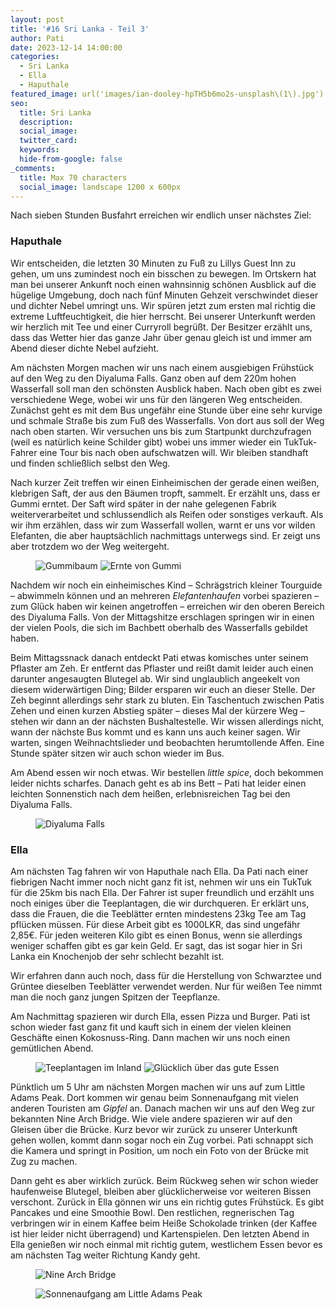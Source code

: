 ```yaml
---
layout: post
title: '#16 Sri Lanka - Teil 3'
author: Pati
date: 2023-12-14 14:00:00
categories:
  - Sri Lanka
  - Ella
  - Haputhale
featured_image: url('images/ian-dooley-hpTH5b6mo2s-unsplash\(1\).jpg')
seo:
  title: Sri Lanka
  description:
  social_image:
  twitter_card:
  keywords:
  hide-from-google: false
_comments:
  title: Max 70 characters
  social_image: landscape 1200 x 600px
---
```

Nach sieben Stunden Busfahrt erreichen wir endlich unser nächstes Ziel:

### Haputhale

Wir entscheiden, die letzten 30 Minuten zu Fuß zu Lillys Guest Inn zu gehen, um uns zumindest noch ein bisschen zu bewegen. Im Ortskern hat man bei unserer Ankunft noch einen wahnsinnig schönen Ausblick auf die hügelige Umgebung, doch nach fünf Minuten Gehzeit verschwindet dieser und dichter Nebel umringt uns. Wir spüren jetzt zum ersten mal richtig die extreme Luftfeuchtigkeit, die hier herrscht. Bei unserer Unterkunft werden wir herzlich mit Tee und einer Curryroll begrüßt. Der Besitzer erzählt uns, dass das Wetter hier das ganze Jahr über genau gleich ist und immer am Abend dieser dichte Nebel aufzieht.

Am nächsten Morgen machen wir uns nach einem ausgiebigen Frühstück auf den Weg zu den Diyaluma Falls. Ganz oben auf dem 220m hohen Wasserfall soll man den schönsten Ausblick haben. Nach oben gibt es zwei verschiedene Wege, wobei wir uns für den längeren Weg entscheiden. Zunächst geht es mit dem Bus ungefähr eine Stunde über eine sehr kurvige und schmale Straße bis zum Fuß des Wasserfalls. Von dort aus soll der Weg nach oben starten. Wir versuchen uns bis zum Startpunkt durchzufragen (weil es natürlich keine Schilder gibt) wobei uns immer wieder ein TukTuk-Fahrer eine Tour bis nach oben aufschwatzen will. Wir bleiben standhaft und finden schließlich selbst den Weg. 

Nach kurzer Zeit treffen wir einen Einheimischen der gerade einen weißen, klebrigen Saft, der aus den Bäumen tropft, sammelt. Er erzählt uns, dass er Gummi erntet. Der Saft wird später in der nahe gelegenen Fabrik weiterverarbeitet und schlussendlich als Reifen oder sonstiges verkauft. Als wir ihm erzählen, dass wir zum Wasserfall wollen, warnt er uns vor wilden Elefanten, die aber hauptsächlich nachmittags unterwegs sind. Er zeigt uns aber trotzdem wo der Weg weitergeht.

<figure class="img2">
  <img src="/images/diary/sri-lanka/sri-lanka-16.jpg" alt="Gummibaum">
  <img src="/images/diary/sri-lanka/sri-lanka-17.jpg" alt="Ernte von Gummi">
</figure>

Nachdem wir noch ein einheimisches Kind – Schrägstrich kleiner Tourguide – abwimmeln können und an mehreren *Elefantenhaufen* vorbei spazieren – zum Glück haben wir keinen angetroffen – erreichen wir den oberen Bereich des Diyaluma Falls. Von der Mittagshitze erschlagen springen wir in einen der vielen Pools, die sich im Bachbett oberhalb des Wasserfalls gebildet haben.

Beim Mittagssnack danach entdeckt Pati etwas komisches unter seinem Pflaster am Zeh. Er entfernt das Pflaster und reißt damit leider auch einen darunter angesaugten Blutegel ab. Wir sind unglaublich angeekelt von diesem widerwärtigen Ding; Bilder ersparen wir euch an dieser Stelle. Der Zeh beginnt allerdings sehr stark zu bluten. Ein Taschentuch zwischen Patis Zehen und einen kurzen Abstieg später – dieses Mal der kürzere Weg – stehen wir dann an der nächsten Bushaltestelle. Wir wissen allerdings nicht, wann der nächste Bus kommt und es kann uns auch keiner sagen. Wir warten, singen Weihnachtslieder und beobachten herumtollende Affen. Eine Stunde später sitzen wir auch schon wieder im Bus. 

Am Abend essen wir noch etwas. Wir bestellen *little spice*, doch bekommen leider nichts scharfes. Danach geht es ab ins Bett – Pati hat leider einen leichten Sonnenstich nach dem heißen, erlebnisreichen Tag bei den Diyaluma Falls.

<figure class="img1">
  <img src="/images/diary/sri-lanka/sri-lanka-15.jpg" alt="Diyaluma Falls">
</figure>

### Ella

Am nächsten Tag fahren wir von Haputhale nach Ella. Da Pati nach einer fiebrigen Nacht immer noch nicht ganz fit ist, nehmen wir uns ein TukTuk für die 25km bis nach Ella. Der Fahrer ist super freundlich und erzählt uns noch einiges über die Teeplantagen, die wir durchqueren. Er erklärt uns, dass die Frauen, die die Teeblätter ernten mindestens 23kg Tee am Tag pflücken müssen. Für diese Arbeit gibt es 1000LKR, das sind ungefähr 2,85€. Für jeden weiteren Kilo gibt es einen Bonus, wenn sie allerdings weniger schaffen gibt es gar kein Geld. Er sagt, das ist sogar hier in Sri Lanka ein Knochenjob der sehr schlecht bezahlt ist. 

Wir erfahren dann auch noch, dass für die Herstellung von Schwarztee und Grüntee dieselben Teeblätter verwendet werden. Nur für weißen Tee nimmt man die noch ganz jungen Spitzen der Teepflanze. 

Am Nachmittag spazieren wir durch Ella, essen Pizza und Burger. Pati ist schon wieder fast ganz fit und kauft sich in einem der vielen kleinen Geschäfte einen Kokosnuss-Ring. Dann machen wir uns noch einen gemütlichen Abend. 

<figure class="img2">
  <img src="/images/diary/sri-lanka/sri-lanka-14.jpg" alt="Teeplantagen im Inland">
  <img src="/images/diary/sri-lanka/sri-lanka-18.jpg" alt="Glücklich über das gute Essen">
</figure>

Pünktlich um 5 Uhr am nächsten Morgen machen wir uns auf zum Little Adams Peak. Dort kommen wir genau beim Sonnenaufgang mit vielen anderen Touristen am *Gipfel* an. Danach machen wir uns auf den Weg zur bekannten Nine Arch Bridge. Wie viele andere spazieren wir auf den Gleisen über die Brücke. Kurz bevor wir zurück zu unserer Unterkunft gehen wollen, kommt dann sogar noch ein Zug vorbei. Pati schnappt sich die Kamera und springt in Position, um noch ein Foto von der Brücke mit Zug zu machen.

Dann geht es aber wirklich zurück. Beim Rückweg sehen wir schon wieder haufenweise Blutegel, bleiben aber glücklicherweise vor weiteren Bissen verschont. Zurück in Ella gönnen wir uns ein richtig gutes Frühstück. Es gibt Pancakes und eine Smoothie Bowl. Den restlichen, regnerischen Tag verbringen wir in einem Kaffee beim Heiße Schokolade trinken (der Kaffee ist hier leider nicht überragend) und Kartenspielen. Den letzten Abend in Ella genießen wir noch einmal mit richtig gutem, westlichem Essen bevor es am nächsten Tag weiter Richtung Kandy geht.

<figure class="img1">
  <img src="/images/diary/sri-lanka/sri-lanka-19.jpg" alt="Nine Arch Bridge">
</figure>
<figure class="img1">
  <img src="/images/diary/sri-lanka/sri-lanka-13.jpg" alt="Sonnenaufgang am Little Adams Peak">
</figure>
